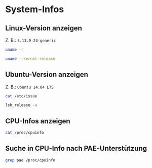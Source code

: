# System-Infos

## Linux-Version anzeigen

Z. B.: `3.13.0-24-generic`

~~~ sh
uname -r
~~~

~~~ sh
uname --kernel-release
~~~

## Ubuntu-Version anzeigen

Z. B.: `Ubuntu 14.04 LTS`

~~~ sh
cat /etc/issue
~~~

~~~ sh
lsb_release -a
~~~

## CPU-Infos anzeigen

~~~ sh
cat /proc/cpuinfo
~~~

## Suche in CPU-Info nach PAE-Unterstützung

~~~ sh
grep pae /proc/cpuinfo
~~~
